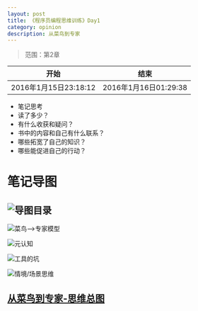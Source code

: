 ```yaml
---
layout: post
title: 《程序员编程思维训练》Day1
category: opinion
description: 从菜鸟到专家
---
```





> 范围：第2章
> 
| 开始| 结束 |
|--------|--------|
|  2016年1月15日23:18:12      |    2016年1月16日01:29:38    |

> 
+ 笔记思考
 + 读了多少？
 + 有什么收获和疑问？
 + 书中的内容和自己有什么联系？
 + 哪些拓宽了自己的知识？
 + 哪些能促进自己的行动？

# 笔记导图

## ![导图目录](http://upload-images.jianshu.io/upload_images/982375-6c7ea64639f29e34.png?imageMogr2/auto-orient/strip%7CimageView2/2/w/1240)


![菜鸟-->专家模型](http://upload-images.jianshu.io/upload_images/982375-303d03d28d4868a7.png?imageMogr2/auto-orient/strip%7CimageView2/2/w/1240)


![元认知](http://upload-images.jianshu.io/upload_images/982375-c2c8f778b3018ab5.png?imageMogr2/auto-orient/strip%7CimageView2/2/w/1240)


![工具的坑](http://upload-images.jianshu.io/upload_images/982375-6c07094899138e96.png?imageMogr2/auto-orient/strip%7CimageView2/2/w/1240)



![情境/场景思维](http://upload-images.jianshu.io/upload_images/982375-09dc467b4a1c2dd0.png?imageMogr2/auto-orient/strip%7CimageView2/2/w/1240)

## [从菜鸟到专家-思维总图](http://i8.tietuku.com/9d4fa2dfbb174e15.png)